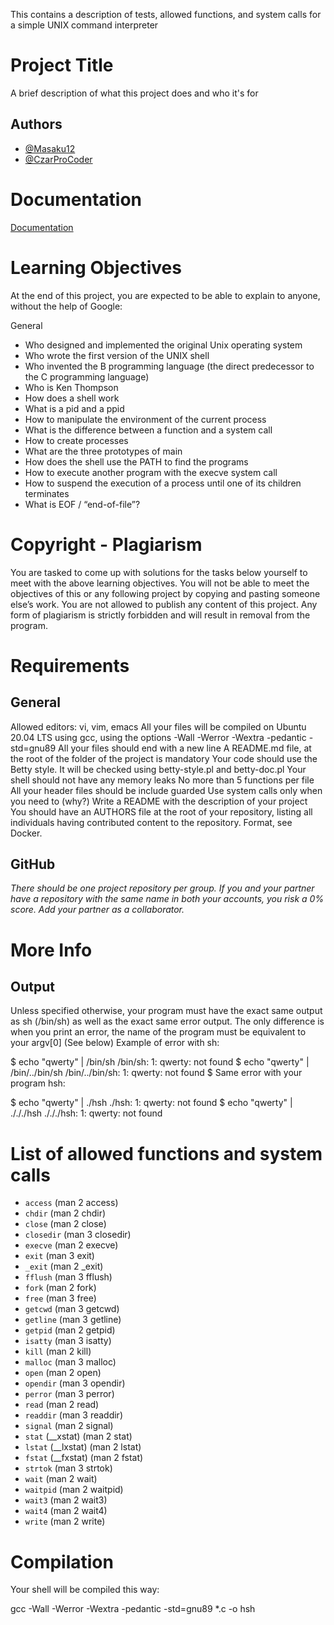 This contains a description of tests, allowed functions, and system calls for a simple UNIX command interpreter

# Project Title

A brief description of what this project does and who it's for


## Authors

- [@Masaku12](https://github.com/Masaku12)
- [@CzarProCoder](https://github.com/CzarProCoder)



# Documentation

[Documentation](https://linktodocumentation)

# Learning Objectives

At the end of this project, you are expected to be able to explain to anyone, without the help of Google:

General
- Who designed and implemented the original Unix operating system
- Who wrote the first version of the UNIX shell
- Who invented the B programming language (the direct predecessor to the C programming language)
- Who is Ken Thompson
- How does a shell work
- What is a pid and a ppid
- How to manipulate the environment of the current process
- What is the difference between a function and a system call
- How to create processes
- What are the three prototypes of main
- How does the shell use the PATH to find the programs
- How to execute another program with the execve system call
- How to suspend the execution of a process until one of its children terminates
- What is EOF / “end-of-file”?

# Copyright - Plagiarism

You are tasked to come up with solutions for the tasks below yourself to meet with the above learning objectives.
You will not be able to meet the objectives of this or any following project by copying and pasting someone else’s work.
You are not allowed to publish any content of this project.
Any form of plagiarism is strictly forbidden and will result in removal from the program.

# Requirements

## General

Allowed editors: vi, vim, emacs
All your files will be compiled on Ubuntu 20.04 LTS using gcc, using the options -Wall -Werror -Wextra -pedantic -std=gnu89
All your files should end with a new line
A README.md file, at the root of the folder of the project is mandatory
Your code should use the Betty style. It will be checked using betty-style.pl and betty-doc.pl
Your shell should not have any memory leaks
No more than 5 functions per file
All your header files should be include guarded
Use system calls only when you need to (why?)
Write a README with the description of your project
You should have an AUTHORS file at the root of your repository, listing all individuals having contributed content to the repository. Format, see Docker.

## GitHub
*There should be one project repository per group. If you and your partner have a repository with the same name in both your accounts, you risk a 0% score. Add your partner as a collaborator.*

# More Info
## Output
Unless specified otherwise, your program must have the exact same output as sh (/bin/sh) as well as the exact same error output.
The only difference is when you print an error, the name of the program must be equivalent to your argv[0] (See below)
Example of error with sh:

$ echo "qwerty" | /bin/sh
/bin/sh: 1: qwerty: not found
$ echo "qwerty" | /bin/../bin/sh
/bin/../bin/sh: 1: qwerty: not found
$
Same error with your program hsh:

$ echo "qwerty" | ./hsh
./hsh: 1: qwerty: not found
$ echo "qwerty" | ./././hsh
./././hsh: 1: qwerty: not found

# List of allowed functions and system calls

<ul>
<li><code>access</code>&nbsp;(man 2 access)</li>
<li><code>chdir</code>&nbsp;(man 2 chdir)</li>
<li><code>close</code>&nbsp;(man 2 close)</li>
<li><code>closedir</code>&nbsp;(man 3 closedir)</li>
<li><code>execve</code>&nbsp;(man 2 execve)</li>
<li><code>exit</code>&nbsp;(man 3 exit)</li>
<li><code>_exit</code>&nbsp;(man 2 _exit)</li>
<li><code>fflush</code>&nbsp;(man 3 fflush)</li>
<li><code>fork</code>&nbsp;(man 2 fork)</li>
<li><code>free</code>&nbsp;(man 3 free)</li>
<li><code>getcwd</code>&nbsp;(man 3 getcwd)</li>
<li><code>getline</code>&nbsp;(man 3 getline)</li>
<li><code>getpid</code>&nbsp;(man 2 getpid)</li>
<li><code>isatty</code>&nbsp;(man 3 isatty)</li>
<li><code>kill</code>&nbsp;(man 2 kill)</li>
<li><code>malloc</code>&nbsp;(man 3 malloc)</li>
<li><code>open</code>&nbsp;(man 2 open)</li>
<li><code>opendir</code>&nbsp;(man 3 opendir)</li>
<li><code>perror</code>&nbsp;(man 3 perror)</li>
<li><code>read</code>&nbsp;(man 2 read)</li>
<li><code>readdir</code>&nbsp;(man 3 readdir)</li>
<li><code>signal</code>&nbsp;(man 2 signal)</li>
<li><code>stat</code>&nbsp;(__xstat) (man 2 stat)</li>
<li><code>lstat</code>&nbsp;(__lxstat) (man 2 lstat)</li>
<li><code>fstat</code>&nbsp;(__fxstat) (man 2 fstat)</li>
<li><code>strtok</code>&nbsp;(man 3 strtok)</li>
<li><code>wait</code>&nbsp;(man 2 wait)</li>
<li><code>waitpid</code>&nbsp;(man 2 waitpid)</li>
<li><code>wait3</code>&nbsp;(man 2 wait3)</li>
<li><code>wait4</code>&nbsp;(man 2 wait4)</li>
<li><code>write</code>&nbsp;(man 2 write)</li>
</ul>

# Compilation
Your shell will be compiled this way:

gcc -Wall -Werror -Wextra -pedantic -std=gnu89 *.c -o hsh